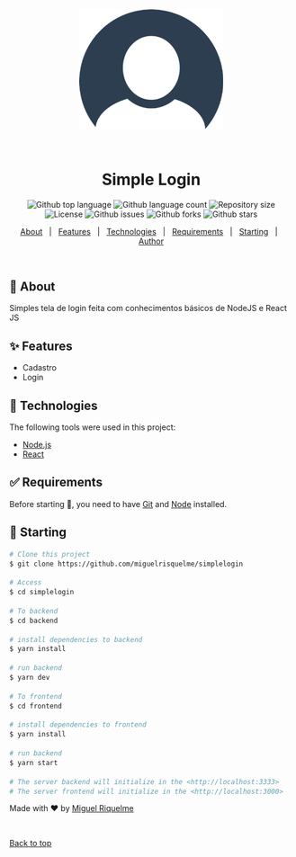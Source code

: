 <div align="center" id="top"> 
  <img src="./.github/app.png" alt="simplelogin" width="256"/>

&#xa0;

</div>

<h1 align="center">Simple Login</h1>

<p align="center">
  <img alt="Github top language" src="https://img.shields.io/github/languages/top/miguelrisquelme/simplelogin?color=56BEB8">

  <img alt="Github language count" src="https://img.shields.io/github/languages/count/miguelrisquelme/simplelogin?color=56BEB8">

  <img alt="Repository size" src="https://img.shields.io/github/repo-size/miguelrisquelme/simplelogin?color=56BEB8">

  <img alt="License" src="https://img.shields.io/github/license/miguelrisquelme/simplelogin?color=56BEB8">

  <img alt="Github issues" src="https://img.shields.io/github/issues/miguelrisquelme/simplelogin?color=56BEB8" />

  <img alt="Github forks" src="https://img.shields.io/github/forks/miguelrisquelme/simplelogin?color=56BEB8" />

  <img alt="Github stars" src="https://img.shields.io/github/stars/miguelrisquelme/simplelogin?color=56BEB8" />
</p>

<p align="center">
  <a href="#dart-about">About</a> &#xa0; | &#xa0; 
  <a href="#sparkles-features">Features</a> &#xa0; | &#xa0;
  <a href="#rocket-technologies">Technologies</a> &#xa0; | &#xa0;
  <a href="#white_check_mark-requirements">Requirements</a> &#xa0; | &#xa0;
  <a href="#checkered_flag-starting">Starting</a> &#xa0; | &#xa0;
  <a href="https://github.com/miguelrisquelme" target="_blank">Author</a>
</p>

<br>

## :dart: About

Simples tela de login feita com conhecimentos básicos de NodeJS e React JS

## :sparkles: Features

- Cadastro
- Login

## :rocket: Technologies

The following tools were used in this project:

- [Node.js](https://nodejs.org/en/)
- [React](https://pt-br.reactjs.org/)

## :white_check_mark: Requirements

Before starting :checkered_flag:, you need to have [Git](https://git-scm.com) and [Node](https://nodejs.org/en/) installed.

## :checkered_flag: Starting

```bash
# Clone this project
$ git clone https://github.com/miguelrisquelme/simplelogin

# Access
$ cd simplelogin

# To backend
$ cd backend

# install dependencies to backend
$ yarn install

# run backend
$ yarn dev

# To frontend
$ cd frontend

# install dependencies to frontend
$ yarn install

# run backend
$ yarn start

# The server backend will initialize in the <http://localhost:3333>
# The server frontend will initialize in the <http://localhost:3000>
```

Made with :heart: by <a href="https://github.com/miguelrisquelme" target="_blank">Miguel Riquelme</a>

&#xa0;

<a href="#top">Back to top</a>

